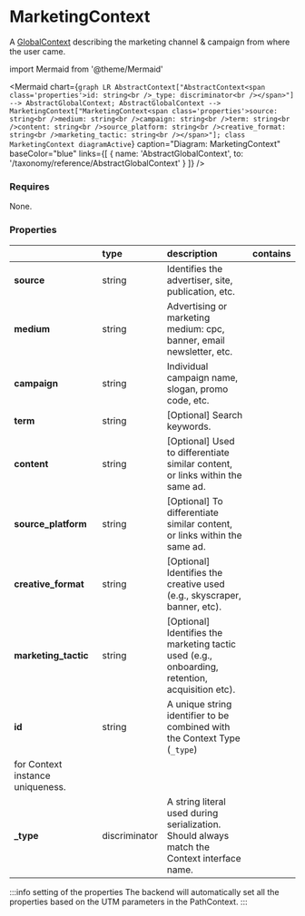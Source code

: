 # MarketingContext

A [GlobalContext](/taxonomy/global-contexts) describing the marketing channel & campaign from where the user came.

import Mermaid from '@theme/Mermaid'

<Mermaid chart={`
    graph LR
      AbstractContext["AbstractContext<span class='properties'>id: string<br />_type: discriminator<br /></span>"] --> AbstractGlobalContext;
      AbstractGlobalContext --> MarketingContext["MarketingContext<span class='properties'>source: string<br />medium: string<br />campaign: string<br />term: string<br />content: string<br />source_platform: string<br />creative_format: string<br />marketing_tactic: string<br /></span>"];
    class MarketingContext diagramActive
  `}
  caption="Diagram: MarketingContext"
  baseColor="blue"
  links={[
    { name: 'AbstractGlobalContext', to: '/taxonomy/reference/AbstractGlobalContext' }
  ]}
/>

### Requires

None.

### Properties

|                      | type          | description                                                                                                 | contains |
|:---------------------|:--------------|:------------------------------------------------------------------------------------------------------------|:---------|
| **source**           | string        | Identifies the advertiser, site, publication, etc.                                                          |          |
| **medium**           | string        | Advertising or marketing medium: cpc, banner, email newsletter, etc.                                        |          |
| **campaign**         | string        | Individual campaign name, slogan, promo code, etc.                                                          |          |
| **term**             | string        | [Optional] Search keywords.                                                                                 |          |
| **content**          | string        | [Optional] Used to differentiate similar content, or links within the same ad.                              |          |
| **source_platform**  | string        | [Optional] To differentiate similar content, or links within the same ad.                                   |          |
| **creative_format**  | string        | [Optional] Identifies the creative used (e.g., skyscraper, banner, etc).                                    |          |
| **marketing_tactic** | string        | [Optional] Identifies the marketing tactic used (e.g., onboarding, retention, acquisition etc).             |          |
| **id**               | string        | A unique string identifier to be combined with the Context Type (`_type`) 
for Context instance uniqueness. |          |
| **_type**            | discriminator | A string literal used during serialization. Should always match the Context interface name.                 |          |

:::info setting of the properties
The backend will automatically set all the properties based on the UTM parameters in the PathContext.
:::

